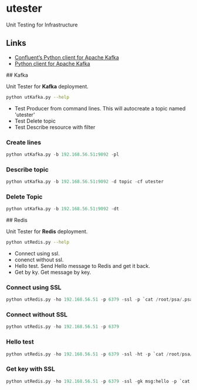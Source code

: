# utester
Unit Testing for Infrastructure


## Links
 
 - [Confluent’s Python client for Apache Kafka](https://docs.confluent.io/current/clients/confluent-kafka-python/)
 - [Python client for Apache Kafka](https://kafka-python.readthedocs.io/en/master/apidoc/kafka.html)  


## Kafka

Unit Tester for __Kafka__ deployment.

```bash
python utKafka.py --help
```
 - Test Producer from command lines. This will autocreate a topic named 'utester'
 - Test Delete topic
 - Test Describe resource with filter

### Create lines
    
```python
python utKafka.py -b 192.168.56.51:9092 -pl
```

### Describe topic
    
```python
python utKafka.py -b 192.168.56.51:9092 -d topic -cf utester
```

### Delete Topic
    
```python
python utKafka.py -b 192.168.56.51:9092 -dt
```


## Redis

Unit Tester for __Redis__ deployment.

```bash
python utRedis.py --help
```

 - Connect using ssl.
 - conenct without ssl.
 - Hello test. Send Hello message to Redis and get it back.
 - Get by ky. Get message by key.

### Connect using SSL

```python
python utRedis.py -ho 192.168.56.51 -p 6379 -ssl -p `cat /root/psa/.psa.shadow`
```

### Connect without SSL

```python
python utRedis.py -ho 192.168.56.51 -p 6379
```

### Hello test

```python
python utRedis.py -ho 192.168.56.51 -p 6379 -ssl -ht -p `cat /root/psa/.psa.shadow`
```

### Get key with SSL

```python
python utRedis.py -ho 192.168.56.51 -p 6379 -ssl -gk msg:hello -p `cat /root/psa/.psa.shadow`
```

 